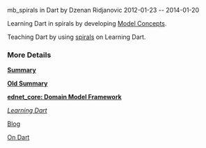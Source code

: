 mb_spirals in Dart
by Dzenan Ridjanovic
2012-01-23 -- 2014-01-20

Learning Dart in spirals by developing
[Model Concepts](https://github.com/ednet-dev/model_concepts).

Teaching Dart by using [spirals](https://github.com/ednet-dev/mb_spirals) on Learning Dart.

### More Details

[**Summary**](http://goo.gl/KEaHDL)

[**Old Summary**](http://goo.gl/DqF7d)

[**ednet_core: Domain Model Framework**](http://goo.gl/Fd08zZ)

[*Learning Dart*](http://learningdart.org/)

[Blog](http://dzenanr.github.io/)

[On Dart](https://plus.google.com/+OndartMe)





